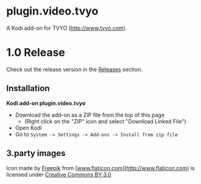 plugin.video.tvyo
=========================

A Kodi add-on for TVYO (http://www.tvyo.com). 

1.0 Release
==================
Check out the release version in the [Releases](https://github.com/fatihboy/plugin.video.tvyo/releases) section. 

Installation
------------

**Kodi add-on plugin.video.tvyo**

 - Download the add-on as a ZIP file from the top of this page
   - (Right click on the "ZIP" icon and select "Download Linked File")
 - Open Kodi
 - Go to `System -> Settings -> Add-ons -> Install from zip file`

3.party images
------------
Icon made by [Freepik](http://www.freepik.com) from [www.flaticon.com](http://www.flaticon.com) is licensed under [Creative Commons BY 3.0](http://creativecommons.org/licenses/by/3.0/)
